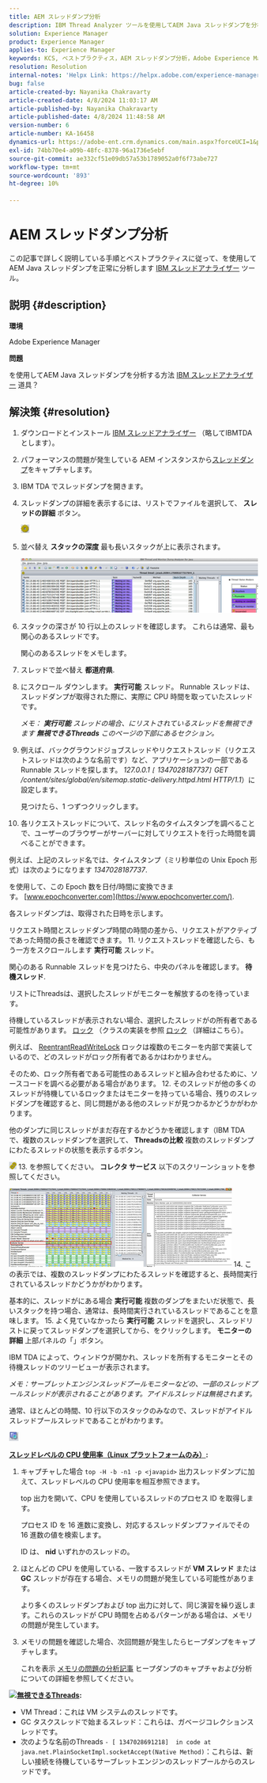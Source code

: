 ```yaml
---
title: AEM スレッドダンプ分析
description: IBM Thread Analyzer ツールを使用してAEM Java スレッドダンプを分析する方法を説明します。
solution: Experience Manager
product: Experience Manager
applies-to: Experience Manager
keywords: KCS, ベストプラクティス，AEM スレッドダンプ分析，Adobe Experience Manager, Java, IBM Thread Analyzer
resolution: Resolution
internal-notes: 'Helpx Link: https://helpx.adobe.com/experience-manager/kb/thread-dump-analysis.html'
bug: false
article-created-by: Nayanika Chakravarty
article-created-date: 4/8/2024 11:03:17 AM
article-published-by: Nayanika Chakravarty
article-published-date: 4/8/2024 11:48:58 AM
version-number: 6
article-number: KA-16458
dynamics-url: https://adobe-ent.crm.dynamics.com/main.aspx?forceUCI=1&pagetype=entityrecord&etn=knowledgearticle&id=c333e096-97f5-ee11-a1fe-6045bd006295
exl-id: 74bb70e4-a09b-48fc-8378-96a1736e5ebf
source-git-commit: ae332cf51e09db57a53b1789052a0f6f73abe727
workflow-type: tm+mt
source-wordcount: '893'
ht-degree: 10%

---
```


# AEM スレッドダンプ分析


この記事で詳しく説明している手順とベストプラクティスに従って、を使用してAEM Java スレッドダンプを正常に分析します [IBM スレッドアナライザー](https://www.ibm.com/support/pages/ibm-thread-and-monitor-dump-analyzer-java-tmda) ツール。

## 説明 {#description}


<b>環境</b>

Adobe Experience Manager

<b>問題</b>

を使用してAEM Java スレッドダンプを分析する方法 [IBM スレッドアナライザー](https://www.ibm.com/support/pages/ibm-thread-and-monitor-dump-analyzer-java-tmda) 道具？


## 解決策 {#resolution}


1. ダウンロードとインストール [IBM スレッドアナライザー](https://www.ibm.com/support/pages/ibm-thread-and-monitor-dump-analyzer-java-tmda) （略してIBMTDA とします）。
2. パフォーマンスの問題が発生している AEM インスタンスから[スレッドダンプ](https://helpx.adobe.com/experience-manager/kb/thread-dumps-collection-analysis.html)をキャプチャします。
3. IBM TDA でスレッドダンプを開きます。
4. スレッドダンプの詳細を表示するには、リストでファイルを選択して、 <b>スレッドの詳細</b> ボタン。

   ![](assets/18a97935-9df5-ee11-a1fe-6045bd006295.png)
5. 並べ替え <b>スタックの深度</b> 最も長いスタックが上に表示されます。

   ![](assets/f2bd2b85-9bf5-ee11-a1fe-6045bd006295.png)
6. スタックの深さが 10 行以上のスレッドを確認します。 これらは通常、最も関心のあるスレッドです。

   関心のあるスレッドをメモします。
7. スレッドで並べ替え <b>都道府県</b>.
8. にスクロール ダウンします。 <b>実行可能</b> スレッド。 Runnable スレッドは、スレッドダンプが取得された際に、実際に CPU 時間を取っていたスレッドです。

   *メモ： <b>実行可能</b> スレッドの場合、にリストされているスレッドを無視できます <b>無視できるThreads</b> このページの下部にあるセクション。*


9. 例えば、バックグラウンドジョブスレッドやリクエストスレッド（リクエストスレッドは次のような名前です）など、アプリケーションの一部である Runnable スレッドを探します。 *127.0.0.1 `[` 1347028187737`]`  GET /content/sites/global/en/sitemap.static-delivery.httpd.html HTTP/1.1*）に設定します。

   見つけたら、1 つずつクリックします。
10. 各リクエストスレッドについて、スレッド名のタイムスタンプを調べることで、ユーザーのブラウザーがサーバーに対してリクエストを行った時間を調べることができます。

   例えば、上記のスレッド名では、タイムスタンプ（ミリ秒単位の Unix Epoch 形式）は次のようになります *1347028187737*.

   を使用して、この Epoch 数を日付/時間に変換できます。 [www.epochconverter.com](https://www.epochconverter.com/).

   各スレッドダンプは、取得された日時を示します。

   リクエスト時間とスレッドダンプ時間の時間の差から、リクエストがアクティブであった時間の長さを確認できます。
11. リクエストスレッドを確認したら、もう一方をスクロールします <b>実行可能</b> スレッド。

   関心のある Runnable スレッドを見つけたら、中央のパネルを確認します。 <b>待機スレッド</b>.

   リストにThreadsは、選択したスレッドがモニターを解放するのを待っています。

   待機しているスレッドが表示されない場合、選択したスレッドがの所有者である可能性があります。 [ロック](https://docs.oracle.com/javase/1.5.0/docs/api/java/util/concurrent/locks/Lock.html) （クラスの実装を参照 [ロック](https://docs.oracle.com/javase/1.5.0/docs/api/java/util/concurrent/locks/Lock.html) （詳細はこちら）。

   例えば、 [ReentrantReadWriteLock](https://docs.oracle.com/javase/1.5.0/docs/api/java/util/concurrent/locks/ReentrantReadWriteLock.html) ロックは複数のモニターを内部で実装しているので、どのスレッドがロック所有者であるかはわかりません。

   そのため、ロック所有者である可能性のあるスレッドと組み合わせるために、ソースコードを調べる必要がある場合があります。
12. そのスレッドが他の多くのスレッドが待機しているロックまたはモニターを持っている場合、残りのスレッドダンプを確認すると、同じ問題がある他のスレッドが見つかるかどうかがわかります。

   他のダンプに同じスレッドがまだ存在するかどうかを確認します（IBM TDA で、複数のスレッドダンプを選択して、 <b>Threadsの比較</b> 複数のスレッドダンプにわたるスレッドの状態を表示するボタン。

   ![](assets/e0d94248-9df5-ee11-a1fe-6045bd006295.png)
13. を参照してください。 <b>コレクタ サービス</b> 以下のスクリーンショットを参照してください。

   ![](assets/12b13798-9bf5-ee11-a1fe-6045bd006295.png)
14. この表示では、複数のスレッドダンプにわたるスレッドを確認すると、長時間実行されているスレッドかどうかがわかります。

   基本的に、スレッドがにある場合 <b>実行可能</b> 複数のダンプをまたいだ状態で、長いスタックを持つ場合、通常は、長時間実行されているスレッドであることを意味します。
15. よく見ていなかったら <b>実行可能</b> スレッドを選択し、スレッドリストに戻ってスレッドダンプを選択してから、をクリックします。 <b>モニターの詳細</b> 上部パネルの「」ボタン。

   IBM TDA によって、ウィンドウが開かれ、スレッドを所有するモニターとその待機スレッドのツリービューが表示されます。

   *メモ：サーブレットエンジンスレッドプールモニターなどの、一部のスレッドプールスレッドが表示されることがあります。アイドルスレッドは無視されます。*

   通常、ほとんどの時間、10 行以下のスタックのみなので、スレッドがアイドルスレッドプールスレッドであることがわかります。

   ![](assets/94bb3161-9df5-ee11-a1fe-6045bd006295.png)




<u><b>スレッドレベルの CPU 使用率（Linux プラットフォームのみ）</b></u><b>:</b>

1. キャプチャした場合 `top -H -b -n1 -p <javapid>` 出力スレッドダンプに加えて、スレッドレベルの CPU 使用率を相互参照できます。

   top 出力を開いて、CPU を使用しているスレッドのプロセス ID を取得します。

   プロセス ID を 16 進数に変換し、対応するスレッドダンプファイルでその 16 進数の値を検索します。

   ID は、 <b>nid</b> いずれかのスレッドの。
2. ほとんどの CPU を使用している、一致するスレッドが <b>VM スレッド</b> または <b>GC</b> スレッドが存在する場合、メモリの問題が発生している可能性があります。

   より多くのスレッドダンプおよび top 出力に対して、同じ演習を繰り返します。これらのスレッドが CPU 時間を占めるパターンがある場合は、メモリの問題が発生しています。
3. メモリの問題を確認した場合、次回問題が発生したらヒープダンプをキャプチャします。

   これを表示 [メモリの問題の分析記事](https://experienceleague.adobe.com/docs/experience-cloud-kcs/kbarticles/KA-17482.html?lang=en) ヒープダンプのキャプチャおよび分析についての詳細を参照してください。


![](https://helpx.adobe.com/libs/cq/ui/resources/0.gif)<b><u>無視できるThreads</u>:</b>

- VM Thread：これは VM システムのスレッドです。
- GC タスクスレッドで始まるスレッド：これらは、ガベージコレクションスレッドです。
- 次のような名前のThreads `- [ 1347028691218]  in code at java.net.PlainSocketImpl.socketAccept(Native Method)`：これらは、新しい接続を待機しているサーブレットエンジンのスレッドプールからのスレッドです。
